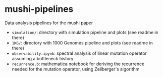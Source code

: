 # mushi-pipelines
Data analysis pipelines for the mushi paper

- `simulation/`: directory with simulation pipeline and plots (see readme in there)
- `1KG/`: directory with 1000 Genomes pipeline and plots (see readme in there)
- `observability.ipynb`: spectral analysis of linear mutation operator assuming a bottleneck history
- `recurrence.b`: mathematica notebook for deriving the recurrence needed for the mutation operator, using Zeilberger's algorithm
